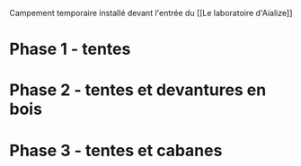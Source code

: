 Campement temporaire installé devant l'entrée du [[Le laboratoire d'Aialize]]

# Phase 1 - tentes

# Phase 2 - tentes et devantures en bois

# Phase 3 - tentes et cabanes

